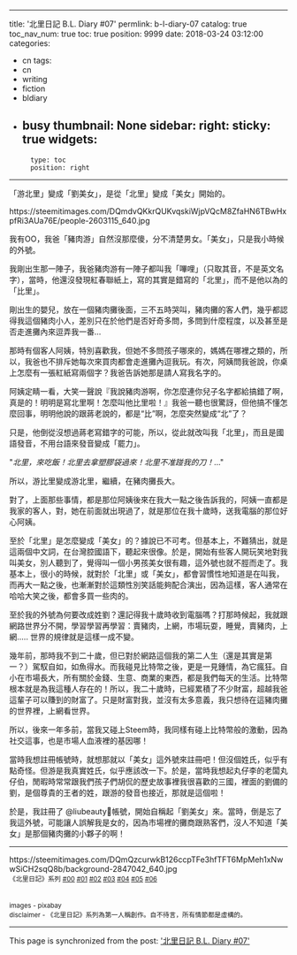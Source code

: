 
---
title: '北里日記 B.L. Diary #07'
permlink: b-l-diary-07
catalog: true
toc_nav_num: true
toc: true
position: 9999
date: 2018-03-24 03:12:00
categories:
- cn
tags:
- cn
- writing
- fiction
- bldiary
- busy
thumbnail: None
sidebar:
    right:
        sticky: true
widgets:
    -
        type: toc
        position: right
---


「游北里」變成「劉美女」，是從「北里」變成「美女」開始的。

<div class='pull-right'>https://steemitimages.com/DQmdvQKkrQUKvqskiWjpVQcM8ZfaHN6TBwHxpfRi3AUa76E/people-2603115_640.jpg</div>

我有OO，我爸「豬肉游」自然沒那麼傻，分不清楚男女。「美女」，只是我小時候的外號。

我剛出生那一陣子，我爸豬肉游有一陣子都叫我「嗶哩」（只取其音，不是英文名字），當時，他還沒發現紅春聯紙上，寫的其實是錯寫的「北里」，而不是他以為的「比里」。

剛出生的嬰兒，放在一個豬肉攤後面，三不五時哭叫，豬肉攤的客人們，幾乎都認得我這個豬肉小人，差別只在於他們是否好奇多問，多問到什麼程度，以及甚至是否走進攤內來逗弄我一番...

那時有個客人阿姨，特別喜歡我，但她不多問孩子哪來的，媽媽在哪裡之類的，所以，我爸也不排斥她每次來買肉都會走進攤內逗我玩。有次，阿姨問我爸說，你桌上怎麼有一張紅紙寫兩個字？我爸告訴她那是請人寫我名字的。

阿姨定睛一看，大笑一聲說『我說豬肉游啊，你怎麼連你兒子名字都給搞錯了啊，真是的！明明是寫北里啊！怎麼叫他比里啦！』我爸一聽也很驚訝，但他搞不懂怎麼回事，明明他說的跟蔣老說的，都是“比”啊，怎麼突然變成“北”了？

只是，他倒從沒想過蔣老寫錯字的可能，所以，從此就改叫我「北里」，而且是國語發音，不用台語來發音變成「罷力」。

"*北里，來吃飯！北里去拿塑膠袋過來！北里不准踫我的刀！*..." 

所以，游比里變成游北里，繼續，在豬肉攤長大。

對了，上面那些事情，都是那位阿姨後來在我大一點之後告訴我的，阿姨一直都是我家的客人，對，她在前面就出現過了，就是那位在我十歲時，送我電腦的那位好心阿姨。

至於「北里」是怎麼變成「美女」的？據說已不可考。但基本上，不難猜出，就是這兩個中文詞，在台灣腔國語下，聽起來很像。於是，開始有些客人開玩笑地對我叫美女，別人聽到了，覺得叫一個小男孩美女很有趣，這外號也就不脛而走了。我基本上，很小的時候，就對於「北里」或「美女」，都會習慣性地知道是在叫我，而再大一點之後，也漸漸對於這類性別笑話能夠配合演出，因為這樣，客人通常在哈哈大笑之後，都會多買一些肉的。

至於我的外號為何要改成姓劉？還記得我十歲時收到電腦嗎？打那時候起，我就跟網路世界分不開，學習學習再學習：賣豬肉，上網，市場玩耍，睡覺，賣豬肉，上網..... 世界的規律就是這樣一成不變。

幾年前，那時我不到二十歲，但已對於網路這個我的第二人生（還是其實是第一？）駕馭自如，如魚得水。而我碰見比特幣之後，更是一見鍾情，為它瘋狂。自小在市場長大，所有關於金錢、生意、商業的東西，都是我們每天的生活。比特幣根本就是為我這種人存在的！所以，我二十歲時，已經累積了不少財富，超越我爸這輩子可以賺到的財富了。只是財富對我，並沒有太多意義，我只想待在這豬肉攤的世界裡，上網看世界。

所以，後來一年多前，當我又碰上Steem時，我同樣有碰上比特幣般的激動，因為社交這事，也是市場人血液裡的基因哪！

當時我想註冊帳號時，就想那就以「美女」這外號來註冊吧！但沒個姓氏，似乎有點奇怪。但游是我真實姓氏，似乎應該改一下。於是，當時我想起丸仔李的老闆丸仔伯，閒暇時常常跟我們孩子們胡侃的歷史故事裡我很喜歡的三國，裡面的劉備的劉，是個尊貴的王者的姓，跟游的發音也接近，那就是這個啦！

於是，我註冊了 @liubeauty帳號，開始自稱起「劉美女」來。當時，倒是忘了我這外號，可能讓人誤解我是女的，因為市場裡的攤商跟熟客們，沒人不知道「美女」是那個豬肉攤的小夥子的啊！

*****
<div class='pull-right'>https://steemitimages.com/DQmQzcurwkB126ccpTFe3hfTFT6MpMeh1xNwwSiCH2sqQ8b/background-2847042_640.jpg</div>
<sub>《北里日記》系列 <a href="https://steemit.com/cn/@deanliu/b-l-diary-00">#00</a> <a href="https://steemit.com/cn/@deanliu/b-l-diary-01">#01</a> <a href="https://steemit.com/cn/@deanliu/b-l-diary-02">#02</a> <a href="https://steemit.com/cn/@deanliu/b-l-diary-03">#03</a> <a href="https://steemit.com/cn/@deanliu/b-l-diary-04">#04</a> <a href="https://steemit.com/cn/@deanliu/b-l-diary-05">#05</a> <a href="https://steemit.com/cn/@deanliu/b-l-diary-06">#06</a></sub>
<br>
<br><br>
<sub>images - pixabay</sub>
<br>
<sub>disclaimer - 《北里日記》系列為第一人稱創作。自不待言，所有情節都是虛構的。</sub>

- - -

This page is synchronized from the post: ['北里日記 B.L. Diary #07'](https://steemit.com/@deanliu/b-l-diary-07)
